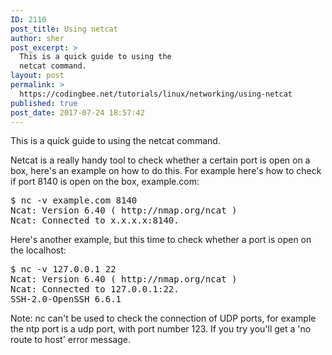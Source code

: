 ```yaml
---
ID: 2110
post_title: Using netcat
author: sher
post_excerpt: >
  This is a quick guide to using the
  netcat command.
layout: post
permalink: >
  https://codingbee.net/tutorials/linux/networking/using-netcat
published: true
post_date: 2017-07-24 18:57:42
---
```

This is a quick guide to using the netcat command. 

Netcat is a really handy tool to check whether a certain port is open on a box, here's an example on how to do this. For example here's how to check if port 8140 is open on the box, example.com:

<pre>
$ nc -v example.com 8140
Ncat: Version 6.40 ( http://nmap.org/ncat )
Ncat: Connected to x.x.x.x:8140.
</pre>


Here's another example, but this time to check whether a port is open on the localhost:

<pre>
$ nc -v 127.0.0.1 22
Ncat: Version 6.40 ( http://nmap.org/ncat )
Ncat: Connected to 127.0.0.1:22.
SSH-2.0-OpenSSH_6.6.1
</pre>


Note: nc can't be used to check the connection of UDP ports, for example the ntp port is a udp port, with port number 123. If you try you'll get a 'no route to host' error message.